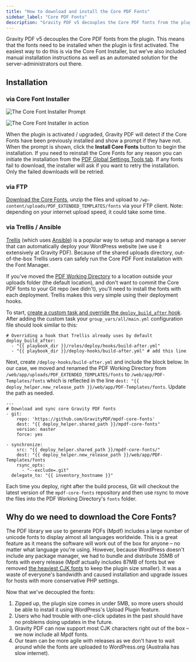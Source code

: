 ```yaml
---
title: "How to download and install the Core PDF Fonts"
sidebar_label: "Core PDF Fonts"
description: "Gravity PDF v5 decouples the Core PDF fonts from the plugin, which means when the plugin is first activated the fonts need to be installed."
---
```


Gravity PDF v5 decouples the Core PDF fonts from the plugin. This means that the fonts need to be installed when the plugin is first activated. The easiest way to do this is via the Core Font Installer, but we've also included manual installation instructions as well as an automated solution for the server-administrators out there. 

## Installation

### via Core Font Installer 

![The Core Font Installer Prompt](https://resources.gravitypdf.com/uploads/2017/12/core-fontdownload-prompt.png)

![The Core Font Installer in action](https://resources.gravitypdf.com/uploads/2017/12/core-font-installer.png) 

When the plugin is activated / upgraded, Gravity PDF will detect if the Core Fonts have been previously installed and show a prompt if they have not. When the prompt is shown, click the **Install Core Fonts** button to begin the installation. If you need to reinstall the Core Fonts for any reason you can initiate the installation from the [PDF Global Settings Tools tab](global-settings.md#tools). If any fonts fail to download, the installer will ask if you want to retry the installation. Only the failed downloads will be retried.

### via FTP 

[Download the Core Fonts](https://github.com/GravityPDF/mpdf-core-fonts/archive/master.zip), unzip the files and upload to `/wp-content/uploads/PDF_EXTENDED_TEMPLATES/fonts` via your FTP client. Note: depending on your internet upload speed, it could take some time.

### via Trellis / Ansible 

[Trellis](https://roots.io/trellis/) (which uses [Ansible](https://www.ansible.com/how-ansible-works)) is a popular way to setup and manage a server that can automatically deploy your WordPress website (we use it extensively at Gravity PDF). Because of the shared uploads directory, out-of-the-box Trellis users can safely run the Core PDF Font installation with the Font Manager. 

If you've moved the [PDF Working Directory](first-custom-pdf.md#working-directory) to a location outside your uploads folder (the default location), and don't want to commit the Core PDF fonts to your Git repo (we didn't), you'll need to install the fonts with each deployment. Trellis makes this very simple using their deployment hooks. 

To start, [create a custom task and override the `deploy_build_after` hook](https://roots.io/trellis/docs/deploys/#custom-tasks). After adding the custom task your `group_vars/all/main.yml` configuration file should look similar to this:

    # Overriding a hook that Trellis already uses by default
    deploy_build_after:
      - "{{ playbook_dir }}/roles/deploy/hooks/build-after.yml"
      - "{{ playbook_dir }}/deploy-hooks/build-after.yml" # add this line

Next, create `/deploy-hooks/build-after.yml` and include the block below. In our case, we moved and renamed the PDF Working Directory from `/web/app/uploads/PDF_EXTENDED_TEMPLATES/fonts` to `/web/app/PDF-Templates/fonts` which is reflected in the line `dest: "{{ deploy_helper.new_release_path }}/web/app/PDF-Templates/fonts`. Update the path as needed.

    ---
    # Download and sync core Gravity PDF fonts
    - git:
        repo: 'https://github.com/GravityPDF/mpdf-core-fonts'
        dest: "{{ deploy_helper.shared_path }}/mpdf-core-fonts"
        version: master
        force: yes

    - synchronize:
        src: "{{ deploy_helper.shared_path }}/mpdf-core-fonts/"
        dest: "{{ deploy_helper.new_release_path }}/web/app/PDF-Templates/fonts
        rsync_opts:
          - "--exclude=.git"
      delegate_to: "{{ inventory_hostname }}"

Each time you deploy, right after the build process, Git will checkout the latest version of the `mpdf-core-fonts` repository and then use rsync to move the files into the PDF Working Directory's `fonts` folder.

## Why do we need to download the Core Fonts? 

The PDF library we use to generate PDFs (Mpdf) includes a large number of unicode fonts to display almost all languages worldwide. This is a great feature as it means the software will work out of the box for anyone – no matter what language you're using. However, because WordPress doesn't include any package manager, we had to bundle and distribute 35MB of fonts with every release (Mpdf actually includes 87MB of fonts but we removed [the heaviest CJK fonts](https://en.wikipedia.org/wiki/List_of_CJK_fonts) to keep the plugin size smaller). It was a waste of everyone's bandwidth and caused installation and upgrade issues for hosts with more conservative PHP settings. 

Now that we've decoupled the fonts:

1.  Zipped up, the plugin size comes in under 5MB, so more users should be able to install it using WordPress's Upload Plugin feature.
2.  Users who had trouble with one-click updates in the past should have no problems doing updates in the future.
3.  Gravity PDF can now support most CJK characters right out of the box – we now include all Mpdf fonts.
4.  Our team can be more agile with releases as we don't have to wait around while the fonts are uploaded to WordPress.org (Australia has slow internet).
